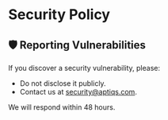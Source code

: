 
# Security Policy

## 🛡️ Reporting Vulnerabilities
If you discover a security vulnerability, please:
- Do not disclose it publicly.
- Contact us at [security@aptiqs.com](mailto:security@aptiqs.com).

We will respond within 48 hours.
